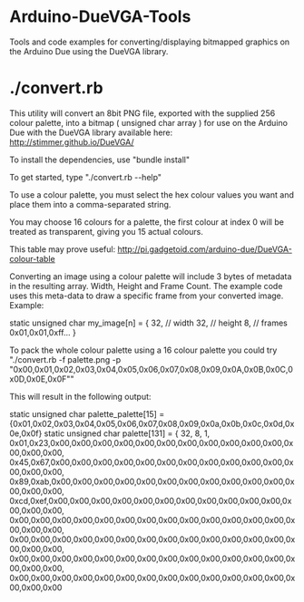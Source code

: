 Arduino-DueVGA-Tools
====================

Tools and code examples for converting/displaying bitmapped graphics on the Arduino Due using the DueVGA library.

./convert.rb
============

This utility will convert an 8bit PNG file, exported with the supplied 256 colour palette, into a bitmap ( unsigned char array )
for use on the Arduino Due with the DueVGA library available here: http://stimmer.github.io/DueVGA/

To install the dependencies, use "bundle install"

To get started, type "./convert.rb --help"

To use a colour palette, you must select the hex colour values you want and place them into a comma-separated string.

You may choose 16 colours for a palette, the first colour at index 0 will be treated as transparent, giving you 15 actual colours.

This table may prove useful: http://pi.gadgetoid.com/arduino-due/DueVGA-colour-table

Converting an image using a colour palette will include 3 bytes of metadata in the resulting array. Width, Height and Frame Count.
The example code uses this meta-data to draw a specific frame from your converted image. Example:

static unsigned char my_image[n] = {
	32, // width
	32, // height
	8, // frames
	0x01,0x01,0xff...
}

To pack the whole colour palette using a 16 colour palette you could try "./convert.rb -f palette.png -p "0x00,0x01,0x02,0x03,0x04,0x05,0x06,0x07,0x08,0x09,0x0A,0x0B,0x0C,0x0D,0x0E,0x0F""

This will result in the following output:

static unsigned char palette_palette[15] = {0x01,0x02,0x03,0x04,0x05,0x06,0x07,0x08,0x09,0x0a,0x0b,0x0c,0x0d,0x0e,0x0f}
static unsigned char palette[131] = {
	32,
	8,
	1,
	0x01,0x23,0x00,0x00,0x00,0x00,0x00,0x00,0x00,0x00,0x00,0x00,0x00,0x00,0x00,0x00,
	0x45,0x67,0x00,0x00,0x00,0x00,0x00,0x00,0x00,0x00,0x00,0x00,0x00,0x00,0x00,0x00,
	0x89,0xab,0x00,0x00,0x00,0x00,0x00,0x00,0x00,0x00,0x00,0x00,0x00,0x00,0x00,0x00,
	0xcd,0xef,0x00,0x00,0x00,0x00,0x00,0x00,0x00,0x00,0x00,0x00,0x00,0x00,0x00,0x00,
	0x00,0x00,0x00,0x00,0x00,0x00,0x00,0x00,0x00,0x00,0x00,0x00,0x00,0x00,0x00,0x00,
	0x00,0x00,0x00,0x00,0x00,0x00,0x00,0x00,0x00,0x00,0x00,0x00,0x00,0x00,0x00,0x00,
	0x00,0x00,0x00,0x00,0x00,0x00,0x00,0x00,0x00,0x00,0x00,0x00,0x00,0x00,0x00,0x00,
	0x00,0x00,0x00,0x00,0x00,0x00,0x00,0x00,0x00,0x00,0x00,0x00,0x00,0x00,0x00,0x00

